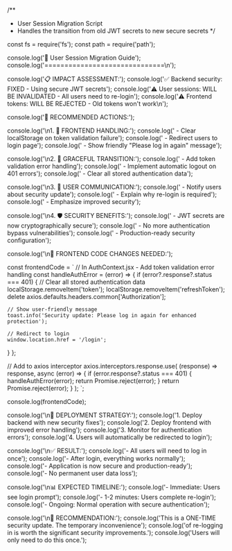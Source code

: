 /**
 * User Session Migration Script
 * Handles the transition from old JWT secrets to new secure secrets
 */

const fs = require('fs');
const path = require('path');

console.log('🔄 User Session Migration Guide');
console.log('==============================\n');

console.log('📋 IMPACT ASSESSMENT:');
console.log('✅ Backend security: FIXED - Using secure JWT secrets');
console.log('⚠️  User sessions: WILL BE INVALIDATED - All users need to re-login');
console.log('⚠️  Frontend tokens: WILL BE REJECTED - Old tokens won\'t work\n');

console.log('🔧 RECOMMENDED ACTIONS:');

console.log('\n1. 📱 FRONTEND HANDLING:');
console.log('   - Clear localStorage on token validation failure');
console.log('   - Redirect users to login page');
console.log('   - Show friendly "Please log in again" message');

console.log('\n2. 🔄 GRACEFUL TRANSITION:');
console.log('   - Add token validation error handling');
console.log('   - Implement automatic logout on 401 errors');
console.log('   - Clear all stored authentication data');

console.log('\n3. 📢 USER COMMUNICATION:');
console.log('   - Notify users about security update');
console.log('   - Explain why re-login is required');
console.log('   - Emphasize improved security');

console.log('\n4. 🛡️ SECURITY BENEFITS:');
console.log('   - JWT secrets are now cryptographically secure');
console.log('   - No more authentication bypass vulnerabilities');
console.log('   - Production-ready security configuration');

console.log('\n📝 FRONTEND CODE CHANGES NEEDED:');

const frontendCode = `
// In AuthContext.jsx - Add token validation error handling
const handleAuthError = (error) => {
  if (error?.response?.status === 401) {
    // Clear all stored authentication data
    localStorage.removeItem('token');
    localStorage.removeItem('refreshToken');
    delete axios.defaults.headers.common['Authorization'];
    
    // Show user-friendly message
    toast.info('Security update: Please log in again for enhanced protection');
    
    // Redirect to login
    window.location.href = '/login';
  }
};

// Add to axios interceptor
axios.interceptors.response.use(
  (response) => response,
  async (error) => {
    if (error.response?.status === 401) {
      handleAuthError(error);
      return Promise.reject(error);
    }
    return Promise.reject(error);
  }
);
`;

console.log(frontendCode);

console.log('\n🚀 DEPLOYMENT STRATEGY:');
console.log('1. Deploy backend with new security fixes');
console.log('2. Deploy frontend with improved error handling');
console.log('3. Monitor for authentication errors');
console.log('4. Users will automatically be redirected to login');

console.log('\n✅ RESULT:');
console.log('- All users will need to log in once');
console.log('- After login, everything works normally');
console.log('- Application is now secure and production-ready');
console.log('- No permanent user data loss');

console.log('\n📊 EXPECTED TIMELINE:');
console.log('- Immediate: Users see login prompt');
console.log('- 1-2 minutes: Users complete re-login');
console.log('- Ongoing: Normal operation with secure authentication');

console.log('\n🎯 RECOMMENDATION:');
console.log('This is a ONE-TIME security update. The temporary inconvenience');
console.log('of re-logging in is worth the significant security improvements.');
console.log('Users will only need to do this once.');

